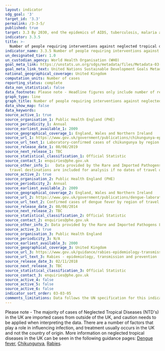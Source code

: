 ```yaml
---
layout: indicator
sdg_goal: '3'
target_id: '3.3'
permalink: /3-3-5/
published: true
target: 3.3 By 2030, end the epidemics of AIDS, tuberculosis, malaria and neglected tropical diseases and combat hepatitis, water-borne diseases and other communicable diseases
indicator: 3.3.5
title: >-
  Number of people requiring interventions against neglected tropical diseases
indicator_name: 3.3.5 Number of people requiring interventions against neglected tropical diseases
un_designated_tier: 1.0
un_custodian_agency: World Health Organisation (WHO)
goal_meta_link: https://unstats.un.org/sdgs/metadata/files/Metadata-03-03-05.pdf
goal_meta_link_text: United Nations Sustainable Development Goals Metadata (PDF 390 KB)
national_geographical_coverage: United Kingdom
computation_units: Number of cases
reporting_status: complete
data_non_statistical: false
data_footnote: Please note - Headline figures only include number of reported cases of Dengue Fever and Chikungunya for England, Wales and Northern Ireland only. UK figures for Rabies can be seen under the correct tab.
graph_type: line
graph_title: Number of people requiring interventions against neglected tropical diseases
data_show_map: false
data_keywords:  
source_active_1: true
source_organisation_1: Public Health England (PHE)
source_periodicity_1: Annual
source_earliest_available_1: 2009
source_geographical_coverage_1: England, Wales and Northern Ireland
source_url_1: https://www.gov.uk/government/publications/chikungunya-epidemiology-in-england-wales-and-northern-ireland
source_url_text_1: Laboratory-confirmed cases of chikungunya by region of travel, England, Wales and Northern Ireland - 2009 to 2014
source_release_date_1: 08/08/2019
source_next_release_1: TBC
source_statistical_classification_1: Official Statistic
source_contact_1: enquiries@phe.gov.uk
source_other_info_1:   Data provided by the Rare and Imported Pathogens Laboratory, PHE Centre for Emergency Preparedness and Reponse, Porton Down. Note that the totals in the table are higher than the total number of cases stated in the report as some cases travelled to more than one country. All possible
  travel destinations are included for analysis if no dates of travel or onset have been stated; in reality a case is likely to have acquired his/her infection in only one country.
source_active_2: true
source_organisation_2: Public Health England (PHE)
source_periodicity_2: Annual
source_earliest_available_2: 2009
source_geographical_coverage_2: England, Wales and Northern Ireland
source_url_2: https://www.gov.uk/government/publications/dengue-laboratory-confirmed-cases-in-england-wales-and-northern-ireland
source_url_text_2: Confirmed cases of dengue fever by region of travel, England, Wales and Northern Ireland - 2009 to 2014
source_release_date_2: 08/08/2014
source_next_release_2: TBC
source_statistical_classification_2: Official Statistic
source_contact_2: enquiries@phe.gov.uk
source_other_info_2: Data provided by the Rare and Imported Pathogens Laboratory, PHE Porton and collated by the Travel and Migrant Health Section.
source_active_3: true
source_organisation_3: Public Health England
source_periodicity_3: N/A
source_earliest_available_3: 2000
source_geographical_coverage_3: United Kingdom
source_url_3: https://www.gov.uk/guidance/rabies-epidemiology-transmission-and-prevention
source_url_text_3: Rabies - epidemiology, transmission and prevention
source_release_date_3: 02/11/2018
source_next_release_3: TBC
source_statistical_classification_3: Official Statistic
source_contact_3: enquiries@phe.gov.uk
source_active_4: false
source_active_5: false
source_active_6: false
indicator_sort_order: 03-03-05
comments_limitations: Data follows the UN specification for this indicator. This indicator has been identified in collaboration with topic experts.
---
```

Please note - The majority of cases of Neglected Tropical Diseases (NTD's) in the UK are imported cases from outside of the UK, and caution needs to be applied when interpreting the data. There are a number of factors that play a role in influencing infection, and treatment usually occurs
in the UK and not the country of origin. More information on neglected tropical diseases in the UK can be seen in the following guidance pages: [Dengue fever](https://www.gov.uk/government/collections/dengue-fever-guidance-data-and-analysis),
[Chikungunya](https://www.gov.uk/guidance/chikungunya), [Rabies](https://www.gov.uk/guidance/rabies-epidemiology-transmission-and-prevention).